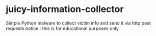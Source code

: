 # juicy-information-collector

Simple Python malware to collect victim info and send it via http post requests
notice : this is for educational purposes only
